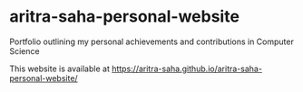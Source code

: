 # aritra-saha-personal-website
Portfolio outlining my personal achievements and contributions in Computer Science

This website is available at https://aritra-saha.github.io/aritra-saha-personal-website/
